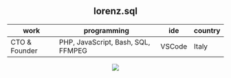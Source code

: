 
<div id="header" align="center"> 


## lorenz.sql
 work         | programming                        | ide          | country |
--------------|------------------------------------|--------------|---------|
 CTO & Founder| PHP, JavaScript, Bash, SQL, FFMPEG | VSCode       | Italy   |


<p><img src="https://media.giphy.com/media/NTur7XlVDUdqM/giphy.gif"></p>

</div>
